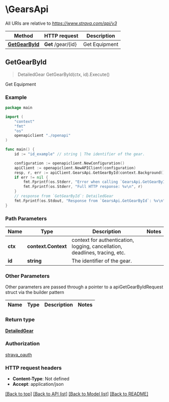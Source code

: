 # \GearsApi

All URIs are relative to *https://www.strava.com/api/v3*

Method | HTTP request | Description
------------- | ------------- | -------------
[**GetGearById**](GearsApi.md#GetGearById) | **Get** /gear/{id} | Get Equipment



## GetGearById

> DetailedGear GetGearById(ctx, id).Execute()

Get Equipment



### Example

```go
package main

import (
    "context"
    "fmt"
    "os"
    openapiclient "./openapi"
)

func main() {
    id := "id_example" // string | The identifier of the gear.

    configuration := openapiclient.NewConfiguration()
    apiClient := openapiclient.NewAPIClient(configuration)
    resp, r, err := apiClient.GearsApi.GetGearById(context.Background(), id).Execute()
    if err != nil {
        fmt.Fprintf(os.Stderr, "Error when calling `GearsApi.GetGearById``: %v\n", err)
        fmt.Fprintf(os.Stderr, "Full HTTP response: %v\n", r)
    }
    // response from `GetGearById`: DetailedGear
    fmt.Fprintf(os.Stdout, "Response from `GearsApi.GetGearById`: %v\n", resp)
}
```

### Path Parameters


Name | Type | Description  | Notes
------------- | ------------- | ------------- | -------------
**ctx** | **context.Context** | context for authentication, logging, cancellation, deadlines, tracing, etc.
**id** | **string** | The identifier of the gear. | 

### Other Parameters

Other parameters are passed through a pointer to a apiGetGearByIdRequest struct via the builder pattern


Name | Type | Description  | Notes
------------- | ------------- | ------------- | -------------


### Return type

[**DetailedGear**](DetailedGear.md)

### Authorization

[strava_oauth](../README.md#strava_oauth)

### HTTP request headers

- **Content-Type**: Not defined
- **Accept**: application/json

[[Back to top]](#) [[Back to API list]](../README.md#documentation-for-api-endpoints)
[[Back to Model list]](../README.md#documentation-for-models)
[[Back to README]](../README.md)


